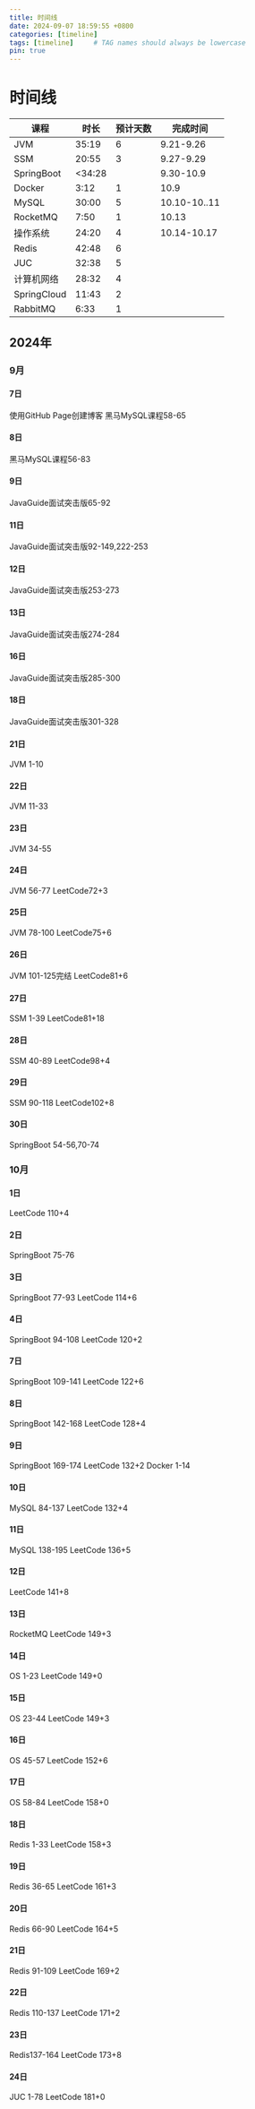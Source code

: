 ```yaml
---
title: 时间线
date: 2024-09-07 18:59:55 +0800
categories: [timeline]
tags: [timeline]     # TAG names should always be lowercase
pin: true
---
```

# 时间线

| 课程        | 时长   | 预计天数 | 完成时间  |
| ----------- | ------ | -------- | --------- |
| JVM         | 35:19  | 6        | 9.21-9.26 |
| SSM         | 20:55  | 3        | 9.27-9.29 |
| SpringBoot  | <34:28 |          | 9.30-10.9 |
| Docker      | 3:12   | 1        | 10.9      |
| MySQL       | 30:00  | 5        | 10.10-10..11 |
| RocketMQ    | 7:50 | 1       | 10.13 |
| 操作系统    | 24:20  | 4        | 10.14-10.17 |
| Redis      | 42:48  | 6        |           |
| JUC         | 32:38  | 5        |           |
| 计算机网络  | 28:32  | 4        |           |
| SpringCloud | 11:43  | 2        |           |
| RabbitMQ    | 6:33   | 1        |           |

## 2024年

### 9月
#### 7日
使用GitHub Page创建博客
黑马MySQL课程58-65
#### 8日
黑马MySQL课程56-83
#### 9日
JavaGuide面试突击版65-92
#### 11日
JavaGuide面试突击版92-149,222-253
#### 12日
JavaGuide面试突击版253-273
#### 13日
JavaGuide面试突击版274-284
#### 16日
JavaGuide面试突击版285-300
#### 18日
JavaGuide面试突击版301-328
#### 21日
JVM 1-10
#### 22日
JVM 11-33
#### 23日
JVM 34-55
#### 24日
JVM 56-77 LeetCode72+3
#### 25日
JVM 78-100 LeetCode75+6
#### 26日
JVM 101-125完结 LeetCode81+6
#### 27日
SSM 1-39 LeetCode81+18
#### 28日
SSM 40-89 LeetCode98+4
#### 29日
SSM 90-118 LeetCode102+8
#### 30日
SpringBoot 54-56,70-74
### 10月
#### 1日
LeetCode 110+4
#### 2日
SpringBoot 75-76
#### 3日
SpringBoot 77-93 LeetCode 114+6
#### 4日
SpringBoot 94-108 LeetCode 120+2
#### 7日
SpringBoot 109-141 LeetCode 122+6
#### 8日
SpringBoot 142-168 LeetCode 128+4
#### 9日
SpringBoot 169-174 LeetCode 132+2 Docker 1-14
#### 10日
MySQL 84-137 LeetCode 132+4
#### 11日
MySQL 138-195 LeetCode 136+5
#### 12日
LeetCode 141+8
#### 13日
RocketMQ LeetCode 149+3
#### 14日
OS 1-23 LeetCode 149+0
#### 15日
OS 23-44 LeetCode 149+3
#### 16日
OS 45-57 LeetCode 152+6
#### 17日
OS 58-84 LeetCode 158+0
#### 18日
Redis 1-33 LeetCode 158+3
#### 19日
Redis 36-65 LeetCode 161+3
#### 20日
Redis 66-90 LeetCode 164+5
#### 21日
Redis 91-109 LeetCode 169+2
#### 22日
Redis 110-137 LeetCode 171+2
#### 23日
Redis137-164 LeetCode 173+8
#### 24日
JUC 1-78 LeetCode 181+0